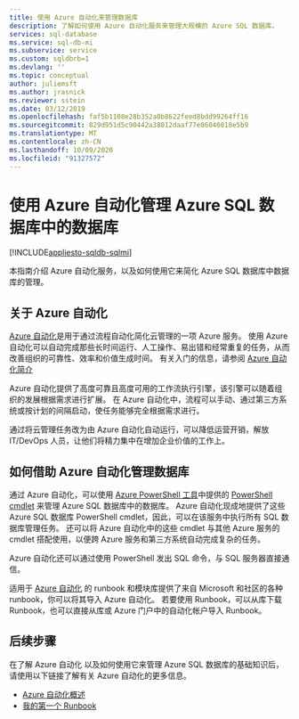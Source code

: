 ```yaml
---
title: 使用 Azure 自动化来管理数据库
description: 了解如何使用 Azure 自动化服务来管理大规模的 Azure SQL 数据库。
services: sql-database
ms.service: sql-db-mi
ms.subservice: service
ms.custom: sqldbrb=1
ms.devlang: ''
ms.topic: conceptual
author: juliemsft
ms.author: jrasnick
ms.reviewer: sstein
ms.date: 03/12/2019
ms.openlocfilehash: faf5b1108e28b352a0b8622feed8bdd99264ff16
ms.sourcegitcommit: 829d951d5c90442a38012daaf77e86046018e5b9
ms.translationtype: MT
ms.contentlocale: zh-CN
ms.lasthandoff: 10/09/2020
ms.locfileid: "91327572"
---
```

# <a name="manage-databases-in-azure-sql-database-by-using-azure-automation"></a>使用 Azure 自动化管理 Azure SQL 数据库中的数据库

[!INCLUDE[appliesto-sqldb-sqlmi](../includes/appliesto-sqldb-sqlmi.md)]

本指南介绍 Azure 自动化服务，以及如何使用它来简化 Azure SQL 数据库中数据库的管理。

## <a name="about-azure-automation"></a>关于 Azure 自动化

[Azure 自动化](https://azure.microsoft.com/services/automation/)是用于通过流程自动化简化云管理的一项 Azure 服务。 使用 Azure 自动化可以自动完成那些长时间运行、人工操作、易出错和经常重复的任务，从而改善组织的可靠性、效率和价值生成时间。 有关入门的信息，请参阅 [Azure 自动化简介](../../automation/automation-intro.md)

Azure 自动化提供了高度可靠且高度可用的工作流执行引擎，该引擎可以随着组织的发展根据需求进行扩展。 在 Azure 自动化中，流程可以手动、通过第三方系统或按计划的间隔启动，使任务能够完全根据需求进行。

通过将云管理任务改为由 Azure 自动化自动运行，可以降低运营开销，解放 IT/DevOps 人员，让他们将精力集中在增加企业价值的工作上。

## <a name="how-azure-automation-can-help-manage-your-databases"></a>如何借助 Azure 自动化管理数据库

通过 Azure 自动化，可以使用 [Azure PowerShell 工具](/powershell/azure/)中提供的 [PowerShell cmdlet](/powershell/module/servicemanagement/azure.service/#sql) 来管理 Azure SQL 数据库中的数据库。 Azure 自动化现成地提供了这些 Azure SQL 数据库 PowerShell cmdlet，因此，可以在该服务中执行所有 SQL 数据库管理任务。 还可以将 Azure 自动化中的这些 cmdlet 与其他 Azure 服务的 cmdlet 搭配使用，以便跨 Azure 服务和第三方系统自动完成复杂的任务。

Azure 自动化还可以通过使用 PowerShell 发出 SQL 命令，与 SQL 服务器直接通信。

适用于 [Azure 自动化](../../automation/automation-runbook-gallery.md) 的 runbook 和模块库提供了来自 Microsoft 和社区的各种 runbook，你可以将其导入 Azure 自动化。 若要使用 Runbook，可以从库下载 Runbook，也可以直接从库或 Azure 门户中的自动化帐户导入 Runbook。

## <a name="next-steps"></a>后续步骤

在了解 Azure 自动化 以及如何使用它来管理 Azure SQL 数据库的基础知识后，请使用以下链接了解有关 Azure 自动化的更多信息。

- [Azure 自动化概述](../../automation/automation-intro.md)
- [我的第一个 Runbook](../../automation/learn/automation-tutorial-runbook-graphical.md)
